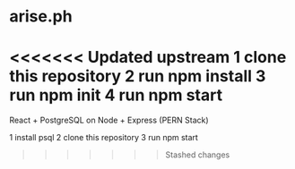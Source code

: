 # arise.ph
<<<<<<< Updated upstream
1 clone this repository
2 run npm install
3 run npm init
4 run npm start
=======
React + PostgreSQL on Node + Express (PERN Stack)

1 install psql
2 clone this repository
3 run npm start


>>>>>>> Stashed changes
